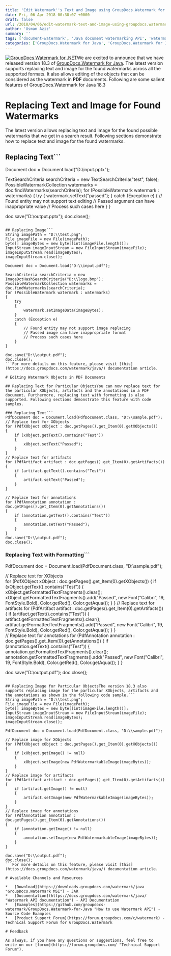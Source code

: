```yaml
---
title: 'Edit Watermark''s Text and Image using GroupDocs.Watermark for Java 18.3'
date: Fri, 06 Apr 2018 00:38:07 +0000
draft: false
url: /2018/04/06/edit-watermark-text-and-image-using-groupdocs.watermark-for-java-18.3/
author: 'Usman Aziz'
summary: ''
tags: ['document-watermark', 'Java document watermarking API', 'watermarking API for Java']
categories: ['GroupDocs.Watermark for Java', 'GroupDocs.Watermark for Java Releases', 'GroupDocs.Watermark Product Family']
---
```


[![GroupDocs Watermark for .NET](http://blog.groupdocs.com/wp-content/uploads/sites/4/2018/01/groupdocs-watermark-java.png)](https://products.groupdocs.com/watermark/java)We are excited to announce that we have released version 18.3 of [GroupDocs.Watermark for Java](https://products.groupdocs.com/watermark/java). The latest version supports replacing text and image for the found watermarks across all the supported formats. It also allows editing of the objects that can be considered as the watermark in **PDF** documents. Following are some salient features of GroupDocs.Watermark for Java 18.3

# Replacing Text and Image for Found Watermarks

The latest version allows replacing text and image for the found possible watermarks that we get in a search result. Following sections demonstrate how to replace text and image for the found watermarks.

## Replacing Text```
Document doc = Document.load("D:\\input.pptx");
 
TextSearchCriteria searchCriteria = new TextSearchCriteria("test", false);
PossibleWatermarkCollection watermarks = doc.findWatermarks(searchCriteria);
for (PossibleWatermark watermark : watermarks)
{
    try
    {
        watermark.setText("passed");
    }
    catch (Exception e)
    {
        // Found entity may not support text editing
        // Passed argument can have inappropriate value
        // Process such cases here
    }
}
 
doc.save("D:\\output.pptx");
doc.close();
```

## Replacing Image```
String imagePath = "D:\\test.png";
File imageFile = new File(imagePath);
byte[] imageBytes = new byte[(int)imageFile.length()];
InputStream imageInputStream = new FileInputStream(imageFile);
imageInputStream.read(imageBytes);
imageInputStream.close();
 
Document doc = Document.load("D:\\input.pdf");
 
SearchCriteria searchCriteria = new ImageDctHashSearchCriteria("D:\\logo.bmp");
PossibleWatermarkCollection watermarks = doc.findWatermarks(searchCriteria);
for (PossibleWatermark watermark : watermarks)
{
    try
    {
        watermark.setImageData(imageBytes);
    }
    catch (Exception e)
    {
        // Found entity may not support image replacing
        // Passed image can have inappropriate format
        // Process such cases here
    }
}
 
doc.save("D:\\output.pdf");
doc.close();
```For more details on this feature, please visit [this](https://docs.groupdocs.com/watermark/java/) documentation article.

# Editing Watermark Objects in PDF Documents

## Replacing Text for Particular ObjectsYou can now replace text for the particular XObjects, artifacts and the annotations in a PDF document. Furthermore, replacing text with formatting is also supported. Following sections demonstrate this feature with code samples.

### Replacing Text```
PdfDocument doc = Document.load(PdfDocument.class, "D:\\sample.pdf");
// Replace text for XObjects
for (PdfXObject xObject : doc.getPages().get_Item(0).getXObjects())
{
    if (xObject.getText().contains("Test"))
    {
        xObject.setText("Passed");
    }
}
// Replace text for artifacts
for (PdfArtifact artifact : doc.getPages().get_Item(0).getArtifacts())
{
    if (artifact.getText().contains("Test"))
    {
        artifact.setText("Passed");
    }
}   

// Replace text for annotations
for (PdfAnnotation annotation : doc.getPages().get_Item(0).getAnnotations())
{
    if (annotation.getText().contains("Test"))
    {
        annotation.setText("Passed");
    }
}
doc.save("D:\\output.pdf");
doc.close(); 
```

### Replacing Text with Formatting```
PdfDocument doc = Document.load(PdfDocument.class, "D:\\sample.pdf");

// Replace text for XObjects    
for (PdfXObject xObject : doc.getPages().get_Item(0).getXObjects())
{
    if (xObject.getText().contains("Test"))
    {
        xObject.getFormattedTextFragments().clear();
        xObject.getFormattedTextFragments().add("Passed", new Font("Calibri", 19, FontStyle.Bold), Color.getRed(), Color.getAqua());
    }
}
// Replace text for artifacts
for (PdfArtifact artifact : doc.getPages().get_Item(0).getArtifacts())
{
    if (artifact.getText().contains("Test"))
    {
        artifact.getFormattedTextFragments().clear();
        artifact.getFormattedTextFragments().add("Passed", new Font("Calibri", 19, FontStyle.Bold), Color.getRed(), Color.getAqua());
    }
}    
// Replace text for annotations
for (PdfAnnotation annotation : doc.getPages().get_Item(0).getAnnotations())
{
    if (annotation.getText().contains("Test"))
    {
        annotation.getFormattedTextFragments().clear();
        annotation.getFormattedTextFragments().add("Passed", new Font("Calibri", 19, FontStyle.Bold), Color.getRed(), Color.getAqua());
    }
}    

doc.save("D:\\output.pdf");
doc.close();
```

## Replacing Image for Particular ObjectsThe version 18.3 also supports replacing image for the particular XObjects, artifacts and the annotations as shown in the following code sample.```
String imagePath = "D:\\test.png";
File imageFile = new File(imagePath);
byte[] imageBytes = new byte[(int)imageFile.length()];
InputStream imageInputStream = new FileInputStream(imageFile);
imageInputStream.read(imageBytes);
imageInputStream.close();

PdfDocument doc = Document.load(PdfDocument.class, "D:\\sample.pdf");

// Replace image for XObjects
for (PdfXObject xObject : doc.getPages().get_Item(0).getXObjects())
{
    if (xObject.getImage() != null)
    {
        xObject.setImage(new PdfWatermarkableImage(imageBytes));
    }
}    
// Replace image for artifacts
for (PdfArtifact artifact : doc.getPages().get_Item(0).getArtifacts())
{
    if (artifact.getImage() != null)
    {
        artifact.setImage(new PdfWatermarkableImage(imageBytes));
    }
}
// Replace image for annotations
for (PdfAnnotation annotation : doc.getPages().get_Item(0).getAnnotations())
{
    if (annotation.getImage() != null)
    {
        annotation.setImage(new PdfWatermarkableImage(imageBytes));
    }
}

doc.save("D:\\output.pdf");
doc.close();
```For more details on this feature, please visit [this](https://docs.groupdocs.com/watermark/java/) documentation article.

# Available Channels and Resources

*   [Download](https://downloads.groupdocs.com/watermark/java "GroupDocs.Watermark MSI") - JAR
*   [Documentation](https://docs.groupdocs.com/watermark/java/ "Watermark API documentation") - API Documentation
*   [Examples](https://github.com/groupdocs-watermark/GroupDocs.Watermark-for-Java "How to use Watermark API") - Source Code Examples
*   [Product Support Forum](https://forum.groupdocs.com/c/watermark) - Technical Support Forum for GroupDocs.Watermark

# Feedback

As always, if you have any questions or suggestions, feel free to write on our [forum](https://forum.groupdocs.com/ "Technical Support Forum").




